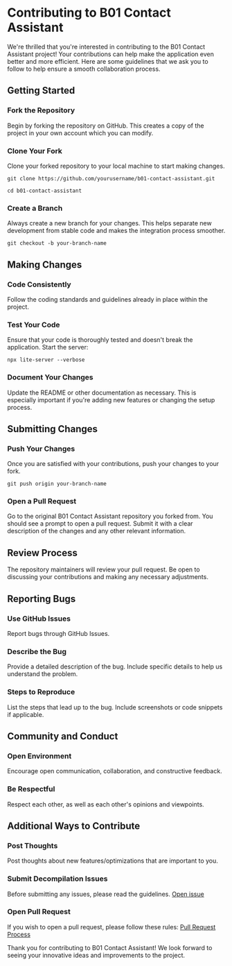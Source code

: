 # Contributing to B01 Contact Assistant

We're thrilled that you're interested in contributing to the B01 Contact Assistant project! Your contributions can help make the application even better and more efficient. Here are some guidelines that we ask you to follow to help ensure a smooth collaboration process.

## Getting Started

### Fork the Repository
Begin by forking the repository on GitHub. This creates a copy of the project in your own account which you can modify.

### Clone Your Fork
Clone your forked repository to your local machine to start making changes.

`git clone https://github.com/yourusername/b01-contact-assistant.git`

`cd b01-contact-assistant`


### Create a Branch
Always create a new branch for your changes. This helps separate new development from stable code and makes the integration process smoother.

`git checkout -b your-branch-name`


## Making Changes

### Code Consistently
Follow the coding standards and guidelines already in place within the project.

### Test Your Code
Ensure that your code is thoroughly tested and doesn't break the application. Start the server:

`npx lite-server --verbose`


### Document Your Changes
Update the README or other documentation as necessary. This is especially important if you're adding new features or changing the setup process.

## Submitting Changes

### Push Your Changes
Once you are satisfied with your contributions, push your changes to your fork.

`git push origin your-branch-name`


### Open a Pull Request
Go to the original B01 Contact Assistant repository you forked from. You should see a prompt to open a pull request. Submit it with a clear description of the changes and any other relevant information.


## Review Process
The repository maintainers will review your pull request. Be open to discussing your contributions and making any necessary adjustments.



## Reporting Bugs

### Use GitHub Issues
Report bugs through GitHub Issues.

### Describe the Bug
Provide a detailed description of the bug. Include specific details to help us understand the problem.

### Steps to Reproduce
List the steps that lead up to the bug. Include screenshots or code snippets if applicable.

## Community and Conduct

### Open Environment
Encourage open communication, collaboration, and constructive feedback.

### Be Respectful
Respect each other, as well as each other's opinions and viewpoints.

## Additional Ways to Contribute

### Post Thoughts
Post thoughts about new features/optimizations that are important to you.

### Submit Decompilation Issues
Before submitting any issues, please read the guidelines. [Open issue](https://github.com/pejmantheory/hbLab-B01/issues)

### Open Pull Request
If you wish to open a pull request, please follow these rules: [Pull Request Process](https://github.com/pejmantheory/b01-contact-assistant/pulls)


Thank you for contributing to B01 Contact Assistant! We look forward to seeing your innovative ideas and improvements to the project.
